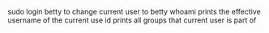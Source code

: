 sudo login betty to change current user to betty
whoami prints the effective username of the current use
id prints all groups that current user is part of 

